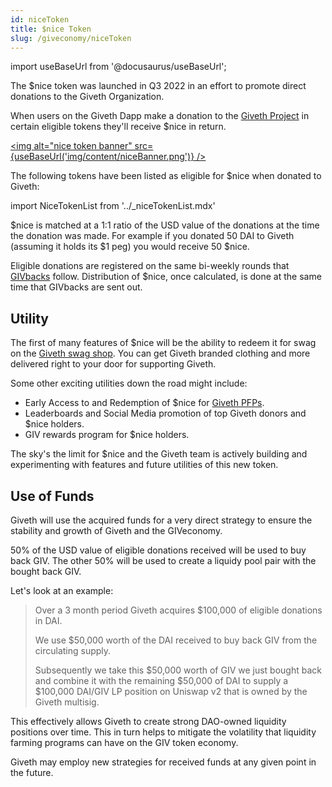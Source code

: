 ```yaml
---
id: niceToken
title: $nice Token
slug: /giveconomy/niceToken
---
```

import useBaseUrl from '@docusaurus/useBaseUrl';


The $nice token was launched in Q3 2022 in an effort to promote direct donations to the Giveth Organization.

When users on the Giveth Dapp make a donation to the [Giveth Project](https://giveth.io/project/the-giveth-community-of-makers) in certain eligible tokens they'll receive $nice in return.

<a href="https://giveth.io/project/the-giveth-community-of-makers"><img alt="nice token banner"  src={useBaseUrl('img/content/niceBanner.png')} /></a>


The following tokens have been listed as eligible for $nice when donated to Giveth:

import NiceTokenList from '../_niceTokenList.mdx'

<NiceTokenList />

$nice is matched at a 1:1 ratio of the USD value of the donations at the time the donation was made. For example if you donated 50 DAI to Giveth (assuming it holds its $1 peg) you would receive 50 $nice.

Eligible donations are registered on the same bi-weekly rounds that [GIVbacks](https://docs.giveth.io/giveconomy/givbacks/) follow. Distribution of $nice, once calculated, is done at the same time that GIVbacks are sent out.

## Utility

The first of many features of $nice will be the ability to redeem it for swag on the [Giveth swag shop](https://swag.giveth.io/). You can get Giveth branded clothing and more delivered right to your door for supporting Giveth.

Some other exciting utilities down the road might include:
- Early Access to and Redemption of $nice for [Giveth PFPs](https://forum.giveth.io/t/the-givers-pfp-collection-initial-sketches/656/5).
- Leaderboards and Social Media promotion of top Giveth donors and $nice holders.
- GIV rewards program for $nice holders.

The sky's the limit for $nice and the Giveth team is actively building and experimenting with features and future utilities of this new token.

## Use of Funds

Giveth will use the acquired funds for a very direct strategy to ensure the stability and growth of Giveth and the GIVeconomy. 

50% of the USD value of eligible donations received will be used to buy back GIV. The other 50% will be used to create a liquidy pool pair with the bought back GIV.

Let's look at an example:
> Over a 3 month period Giveth acquires $100,000 of eligible donations in DAI.
> 
> We use $50,000 worth of the DAI received to buy back GIV from the circulating supply.
> 
> Subsequently we take this $50,000 worth of GIV we just bought back and combine it with the remaining $50,000 of DAI to supply a $100,000 DAI/GIV LP position on Uniswap v2 that is owned by the Giveth multisig.

This effectively allows Giveth to create strong DAO-owned liquidity positions over time. This in turn helps to mitigate the volatility that liquidity farming programs can have on the GIV token economy.

Giveth may employ new strategies for received funds at any given point in the future.

